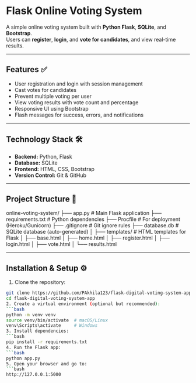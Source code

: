 # Flask Online Voting System

A simple online voting system built with **Python Flask**, **SQLite**, and **Bootstrap**.  
Users can **register**, **login**, and **vote for candidates**, and view real-time results.

---

## Features ✅

- User registration and login with session management  
- Cast votes for candidates  
- Prevent multiple voting per user  
- View voting results with vote count and percentage  
- Responsive UI using Bootstrap  
- Flash messages for success, errors, and notifications  

---

## Technology Stack 🛠️

- **Backend:** Python, Flask  
- **Database:** SQLite  
- **Frontend:** HTML, CSS, Bootstrap  
- **Version Control:** Git & GitHub  

---

## Project Structure 📂

online-voting-system/
├── app.py                 # Main Flask application
├── requirements.txt       # Python dependencies
├── Procfile               # For deployment (Heroku/Gunicorn)
├── .gitignore             # Git ignore rules
├── database.db            # SQLite database (auto-generated)
│
├── templates/             # HTML templates for Flask
│   ├── base.html
│   ├── home.html
│   ├── register.html
│   ├── login.html
│   ├── vote.html
│   └── results.html

----    
## Installation & Setup ⚙️
1. Clone the repository:
```bash
git clone https://github.com/PAkhila123/flask-digital-voting-system-app.git
cd flask-digital-voting-system-app
2. Create a virtual environment (optional but recommended):
```bash
python -m venv venv
source venv/bin/activate  # macOS/Linux
venv\Scripts\activate     # Windows
3. Install dependencies:
```bash
pip install -r requirements.txt
4. Run the Flask app:
```bash
python app.py
5. Open your browser and go to:
```bash
http://127.0.0.1:5000
